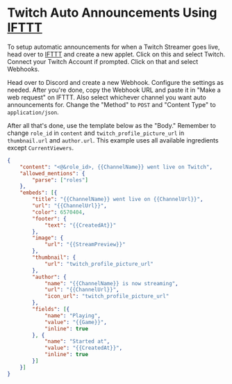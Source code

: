# Twitch Auto Announcements Using [IFTTT](https://ifttt.com/)
To setup automatic announcements for when a Twitch Streamer goes live, head over to [IFTTT](https://ifttt.com/create) and create a new applet. Click on this and select Twitch. Connect your Twitch Account if prompted. Click on that and select Webhooks.

Head over to Discord and create a new Webhook. Configure the settings as needed. After you're done, copy the Webhook URL and paste it in "Make a web request" on IFTTT. Also select whichever channel you want auto announcements for. Change the "Method" to `POST` and "Content Type" to `application/json`.

After all that's done, use the template below as the "Body." Remember to change `role_id` in `content` and `twitch_profile_picture_url` in `thumbnail.url` and `author.url`. This example uses all available ingredients except `CurrentViewers`.

```json
{
    "content": "<@&role_id>, {{ChannelName}} went live on Twitch",
    "allowed_mentions": {
        "parse": ["roles"]
    },
    "embeds": [{
        "title": "{{ChannelName}} went live on {{ChannelUrl}}",
        "url": "{{ChannelUrl}}",
        "color": 6570404,
        "footer": {
            "text": "{{CreatedAt}}"
        },
        "image": {
            "url": "{{StreamPreview}}"
        },
        "thumbnail": {
            "url": "twitch_profile_picture_url"
        },
        "author": {
            "name": "{{ChannelName}} is now streaming",
            "url": "{{ChannelUrl}}",
            "icon_url": "twitch_profile_picture_url"
        },
        "fields": [{
            "name": "Playing",
            "value": "{{Game}}",
            "inline": true
        }, {
            "name": "Started at",
            "value": "{{CreatedAt}}",
            "inline": true
        }]
    }]
}
```
